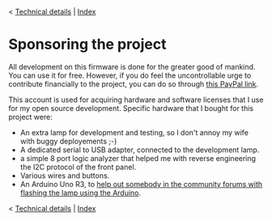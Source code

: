 < [Technical details](technical_details.md) | [Index](../README.md)

# Sponsoring the project

All development on this firmware is done for the greater good of mankind.
You can use it for free. However, if you do feel the uncontrollable urge
to contribute financially to the project, you can do so through
[this PayPal link](https://www.paypal.com/paypalme/bedsidelamp2).

This account is used for acquiring hardware and software licenses that
I use for my open source development. Specific hardware that I bought for
this project were:

* An extra lamp for development and testing, so I don't annoy my wife
  with buggy deployements ;-)
* A dedicated serial to USB adapter, connected to the development lamp.
* a simple 8 port logic analyzer that helped me with reverse engineering
  the I2C protocol of the front panel.
* Various wires and buttons.
* An Arduino Uno R3, to [help out somebody in the community forums with
  flashing the lamp using the Arduino](https://community.home-assistant.io/t/hacking-yeelight-fw-enabling-lan-control/284406/214?u=mmakaay).

< [Technical details](technical_details.md) | [Index](../README.md)
